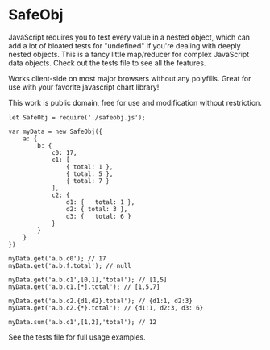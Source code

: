 # SafeObj

 JavaScript requires you to test every value in a nested object, which can add a lot of bloated tests for "undefined" if you're dealing with deeply nested objects. This is a fancy little map/reducer for complex JavaScript data objects. Check out the tests file to see all the features. 

Works client-side on most major browsers without any polyfills. Great for use with your favorite javascript chart library!

This work is public domain, free for use and modification without restriction.

```
let SafeObj = require('./safeobj.js');

var myData = new SafeObj({
	a: {
		b: {
			c0: 17,
			c1: [
				{ total: 1 },
				{ total: 5 },
				{ total: 7 }
			],
			c2: {
				d1: {	total: 1 },
				d2: { total: 3 },
				d3: {	total: 6 }
			}
		}
	}
})

myData.get('a.b.c0'); // 17
myData.get('a.b.f.total'); // null

myData.get('a.b.c1',[0,1],'total'); // [1,5]
myData.get('a.b.c1.[*].total'); // [1,5,7]

myData.get('a.b.c2.{d1,d2}.total'); // {d1:1, d2:3}
myData.get('a.b.c2.{*}.total'); // {d1:1, d2:3, d3: 6}

myData.sum('a.b.c1',[1,2],'total'); // 12
```

See the tests file for full usage examples.
